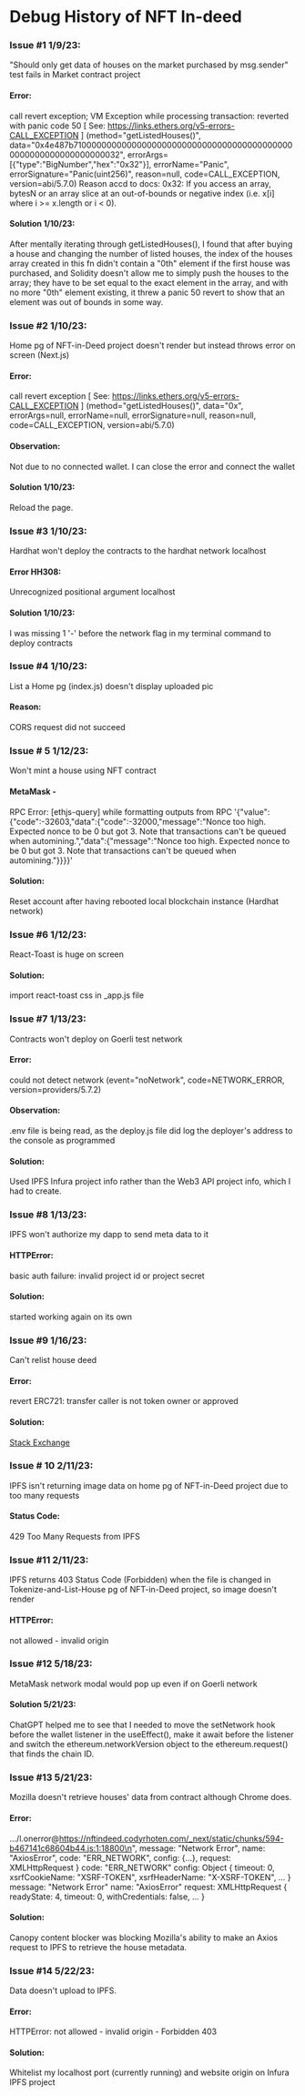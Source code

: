 # Debug History of NFT In-deed

### Issue \#1 1/9/23:
"Should only get data of houses on the market purchased by msg.sender" test fails in Market contract 
project
#### Error: 
call revert exception; VM Exception while processing transaction: reverted with panic code 50 [ See: https://links.ethers.org/v5-errors-CALL_EXCEPTION ] (method="getListedHouses()", data="0x4e487b710000000000000000000000000000000000000000000000000000000000000032", errorArgs=[{"type":"BigNumber","hex":"0x32"}], errorName="Panic", errorSignature="Panic(uint256)", reason=null, code=CALL_EXCEPTION, version=abi/5.7.0)
Reason accd to docs: 0x32: If you access an array, bytesN or an array slice at an out-of-bounds or negative index (i.e. x[i] where i >= x.length or i < 0).
#### Solution 1/10/23: 
After mentally iterating through getListedHouses(), I found that after buying a house and changing the number of 
listed houses, the index of the houses array created in this fn didn't contain a "0th" element if the first house was 
purchased, and Solidity doesn't allow me to simply push the houses to the array; they have to be set equal to the exact 
element in the array, and with no more "0th" element existing, it threw a panic 50 revert to show that an element was out 
of bounds in some way.

### Issue \#2 1/10/23:
Home pg of NFT-in-Deed project doesn't render but instead throws error on screen (Next.js)
#### Error: 
call revert exception [ See: https://links.ethers.org/v5-errors-CALL_EXCEPTION ] (method="getListedHouses()", data="0x", errorArgs=null, errorName=null, errorSignature=null, reason=null, code=CALL_EXCEPTION, version=abi/5.7.0)
#### Observation: 
Not due to no connected wallet. I can close the error and connect the wallet
#### Solution 1/10/23: 
Reload the page.

### Issue \#3 1/10/23:
Hardhat won't deploy the contracts to the hardhat network localhost
#### Error HH308: 
Unrecognized positional argument localhost
#### Solution 1/10/23: 
I was missing 1 '-' before the network flag in my terminal command to deploy contracts

### Issue \#4 1/10/23:
List a Home pg (index.js) doesn't display uploaded pic
#### Reason: 
CORS request did not succeed

### Issue \# 5 1/12/23:
Won't mint a house using NFT contract
#### MetaMask - 
RPC Error: [ethjs-query] while formatting outputs from RPC '{"value":{"code":-32603,"data":{"code":-32000,"message":"Nonce too high. Expected nonce to be 0 but got 3. Note that transactions can't be queued when automining.","data":{"message":"Nonce too high. Expected nonce to be 0 but got 3. Note that transactions can't be queued when automining."}}}}' 
#### Solution: 
Reset account after having rebooted local blockchain instance (Hardhat network)

### Issue \#6 1/12/23:
React-Toast is huge on screen
#### Solution:
import react-toast css in _app.js file

### Issue \#7 1/13/23:
Contracts won't deploy on Goerli test network
#### Error: 
could not detect network (event="noNetwork", code=NETWORK_ERROR, version=providers/5.7.2)
#### Observation:
.env file is being read, as the deploy.js file did log the deployer's address to the console as programmed
#### Solution: 
Used IPFS Infura project info rather than the Web3 API project info, which I had to create.

### Issue \#8 1/13/23:
IPFS won't authorize my dapp to send meta data to it
#### HTTPError: 
basic auth failure: invalid project id or project secret
#### Solution: 
started working again on its own

### Issue \#9 1/16/23:
Can't relist house deed
#### Error:
revert ERC721: transfer caller is not token owner or approved
#### Solution:
[Stack Exchange](https://ethereum.stackexchange.com/questions/117944/why-do-i-keep-receiving-this-error-revert-erc721-transfer-caller-is-not-owner)

### Issue \# 10 2/11/23: 
IPFS isn't returning image data on home pg of NFT-in-Deed project due to too many requests
#### Status Code: 
429 Too Many Requests from IPFS

### Issue \#11 2/11/23: 
IPFS returns 403 Status Code (Forbidden) when the file is changed in Tokenize-and-List-House pg of 
NFT-in-Deed project, so image doesn't render
#### HTTPError: 
not allowed - invalid origin

### Issue \#12 5/18/23:
MetaMask network modal would pop up even if on Goerli network
#### Solution 5/21/23:
ChatGPT helped me to see that I needed to move the setNetwork hook before the wallet listener
in the useEffect(), make it await before the listener and switch the ethereum.networkVersion
object to the ethereum.request() that finds the chain ID.

### Issue \#13 5/21/23:
Mozilla doesn't retrieve houses' data from contract although Chrome does.
#### Error: 
.../l.onerror@https://nftindeed.codyrhoten.com/_next/static/chunks/594-b467141c68604b44.js:1:18800\n", message: "Network Error", name: "AxiosError", code: "ERR_NETWORK", config: {…}, request: XMLHttpRequest }
code: "ERR_NETWORK"
​config: Object { timeout: 0, xsrfCookieName: "XSRF-TOKEN", xsrfHeaderName: "X-XSRF-TOKEN", … }
​message: "Network Error"
​name: "AxiosError"
​request: XMLHttpRequest { readyState: 4, timeout: 0, withCredentials: false, … }
#### Solution:
Canopy content blocker was blocking Mozilla's ability to make an Axios request to IPFS to retrieve
the house metadata.

### Issue \#14 5/22/23:
Data doesn't upload to IPFS.
#### Error: 
HTTPError: not allowed - invalid origin - Forbidden 403
#### Solution:
Whitelist my localhost port (currently running) and website origin on Infura IPFS project